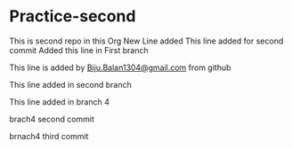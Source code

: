 # Practice-second
This is second repo in this Org
New Line added
This line added for second commit
Added this line in First branch



This line is added by Biju.Balan1304@gmail.com from github


This line added in second branch

This line added in branch 4

brach4 second commit

brnach4 third commit